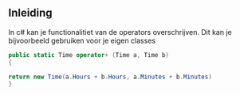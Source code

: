 ## Inleiding

In c# kan je functionalitiet van de operators overschrijven.
Dit kan je bijvoorbeeld gebruiken voor je eigen classes



```c#
public static Time operator+ (Time a, Time b)
{

return new Time(a.Hours + b.Hours, a.Minutes + b.Minutes)
}

```